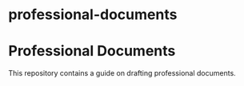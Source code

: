 # professional-documents
<h1>Professional Documents</h1>	

This repository contains a guide on drafting professional documents.
